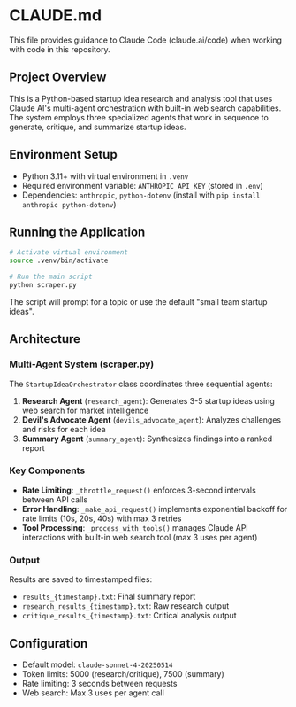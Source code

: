 # CLAUDE.md

This file provides guidance to Claude Code (claude.ai/code) when working with code in this repository.

## Project Overview

This is a Python-based startup idea research and analysis tool that uses Claude AI's multi-agent orchestration with built-in web search capabilities. The system employs three specialized agents that work in sequence to generate, critique, and summarize startup ideas.

## Environment Setup

- Python 3.11+ with virtual environment in `.venv`
- Required environment variable: `ANTHROPIC_API_KEY` (stored in `.env`)
- Dependencies: `anthropic`, `python-dotenv` (install with `pip install anthropic python-dotenv`)

## Running the Application

```bash
# Activate virtual environment
source .venv/bin/activate

# Run the main script
python scraper.py
```

The script will prompt for a topic or use the default "small team startup ideas".

## Architecture

### Multi-Agent System (scraper.py)

The `StartupIdeaOrchestrator` class coordinates three sequential agents:

1. **Research Agent** (`research_agent`): Generates 3-5 startup ideas using web search for market intelligence
2. **Devil's Advocate Agent** (`devils_advocate_agent`): Analyzes challenges and risks for each idea
3. **Summary Agent** (`summary_agent`): Synthesizes findings into a ranked report

### Key Components

- **Rate Limiting**: `_throttle_request()` enforces 3-second intervals between API calls
- **Error Handling**: `_make_api_request()` implements exponential backoff for rate limits (10s, 20s, 40s) with max 3 retries
- **Tool Processing**: `_process_with_tools()` manages Claude API interactions with built-in web search tool (max 3 uses per agent)

### Output

Results are saved to timestamped files:
- `results_{timestamp}.txt`: Final summary report
- `research_results_{timestamp}.txt`: Raw research output
- `critique_results_{timestamp}.txt`: Critical analysis output

## Configuration

- Default model: `claude-sonnet-4-20250514`
- Token limits: 5000 (research/critique), 7500 (summary)
- Rate limiting: 3 seconds between requests
- Web search: Max 3 uses per agent call